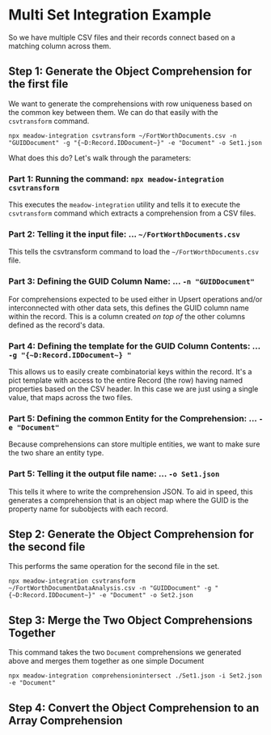 # Multi Set Integration Example

So we have multiple CSV files and their records connect based on a matching column across them.

## Step 1: Generate the Object Comprehension for the first file

We want to generate the comprehensions with row uniqueness based on the common key between them.  We can do that easily with the `csvtransform` command.

```shell
npx meadow-integration csvtransform ~/FortWorthDocuments.csv -n "GUIDDocument" -g "{~D:Record.IDDocument~}" -e "Document" -o Set1.json
```

What does this do?  Let's walk through the parameters:

### Part 1: Running the command: `npx meadow-integration csvtransform `

This executes the `meadow-integration` utility and tells it to execute the `csvtransform` command which extracts a comprehension from a CSV files.

### Part 2: Telling it the input file: ... `~/FortWorthDocuments.csv `

This tells the csvtransform command to load the `~/FortWorthDocuments.csv` file.

### Part 3: Defining the GUID Column Name: ... `-n "GUIDDocument" `

For comprehensions expected to be used either in Upsert operations and/or interconnected with other data sets, this defines the GUID column name within the record.  This is a column created *on top of* the other columns defined as the record's data.

### Part 4: Defining the template for the GUID Column Contents: ... `-g "{~D:Record.IDDocument~} " `

This allows us to easily create combinatorial keys within the record.  It's a pict template with access to the entire Record (the row) having named properties based on the CSV header.  In this case we are just using a single value, that maps across the two files.

### Part 5: Defining the common Entity for the Comprehension: ... `-e "Document" `

Because comprehensions can store multiple entities, we want to make sure the two share an entity type.

### Part 5: Telling it the output file name: ... `-o Set1.json`

This tells it where to write the comprehension JSON.  To aid in speed, this generates a comprehension that is an object map where the GUID is the property name for subobjects with each record.

## Step 2: Generate the Object Comprehension for the second file

This performs the same operation for the second file in the set.

```shell
npx meadow-integration csvtransform ~/FortWorthDocumentDataAnalysis.csv -n "GUIDDocument" -g "{~D:Record.IDDocument~}" -e "Document" -o Set2.json
```

## Step 3: Merge the Two Object Comprehensions Together

This command takes the two `Document` comprehensions we generated above and merges them together as one simple Document

```shell
npx meadow-integration comprehensionintersect ./Set1.json -i Set2.json -e "Document"
```

## Step 4: Convert the Object Comprehension to an Array Comprehension